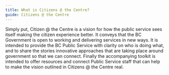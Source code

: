 ```yaml
---
title: What is Citizens @ the Centre?
guide: Citizens @ the Centre
---
```


Simply put, Citizen @ the Centre is a vision for how the public service sees itself making the citizen experience better. It conveys that the BC Government is open to working and delivering services in new ways. It is intended to provide the BC Public Service with clarity on who is doing what, and to share the stories innovative approaches that are taking place around government so that we can connect. Finally the accompanying toolkit is intended to offer resources and connect Public Service staff that can help to make the vision outlined in Citizens @ the Centre real.
